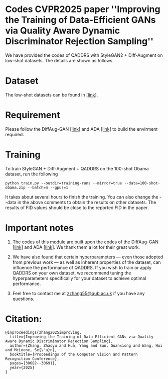 # Codes CVPR2025 paper ''Improving the Training of Data-Efficient GANs via Quality Aware Dynamic Discriminator Rejection Sampling''

We have provided the codes of QADDRS with StyleGAN2 + Diff-Augment on low-shot datasets. The details are shown as follows.

# Dataset

The low-shot datasets can be found in [[link]](https://drive.google.com/file/d/1rWqaVlms55604jrP5t9ShacL6mZKWL8f/view?usp=sharing).

# Requirement

Please follow the DiffAug-GAN [[link]](https://github.com/mit-han-lab/data-efficient-gans) and ADA [[link]](https://github.com/NVlabs/stylegan2-ada-pytorch) to build the envirment required. 

# Training

To train StyleGAN + Diff-Augment + QADDRS on the 100-shot Obama dataset, run the following 

```
python train.py --outdir=training-runs --mirror=true --data=100-shot-obama.zip --batch=4 --gpus=1

```

It takes about several hours to finish the training. You can also change the --data in the above comments to obtain the results on other datasets. The results of FID values should be close to the reported FID in the paper.

# Important notes

1. The codes of this module are built upon the codes of the DiffAug-GAN [[link]](https://github.com/mit-han-lab/data-efficient-gans) and ADA [[link]](https://github.com/NVlabs/stylegan2-ada-pytorch). We thank them a lot for their great work.

2. We have also found that certain hyperparameters — even those adopted from previous work — as well as inherent properties of the dataset, can influence the performance of QADDRS. If you wish to train or apply QADDRS on your own dataset, we recommend tuning the hyperparameters specifically for your dataset to achieve optimal performance.

3. Feel free to contact me at zzhang55@qub.ac.uk if you have any questions.

# Citation:

```
@inproceedings{zhang2025improving,
  title={Improving the Training of Data-Efficient GANs via Quality Aware Dynamic Discriminator Rejection Sampling},
  author={Zhang, Zhaoyu and Hua, Yang and Sun, Guanxiong and Wang, Hui and McLoone, Se{\'a}n},
  booktitle={Proceedings of the Computer Vision and Pattern Recognition Conference},
  pages={30682--30691},
  year={2025}
}
```

